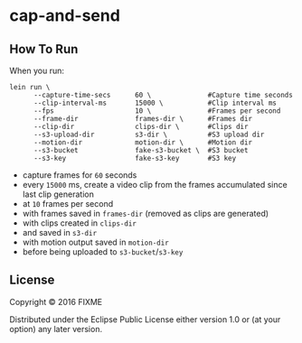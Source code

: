 # cap-and-send

## How To Run

When you run:
```
lein run \ 
      --capture-time-secs      60 \              #Capture time seconds
      --clip-interval-ms       15000 \           #Clip interval ms
      --fps                    10 \              #Frames per second
      --frame-dir              frames-dir \      #Frames dir
      --clip-dir               clips-dir \       #Clips dir
      --s3-upload-dir          s3-dir \          #S3 upload dir
      --motion-dir             motion-dir \      #Motion dir
      --s3-bucket              fake-s3-bucket \  #S3 bucket
      --s3-key                 fake-s3-key       #S3 key
```

 - capture frames for `60` seconds
 - every `15000` ms, create a video clip from the frames accumulated since last clip generation
 - at `10` frames per second
 - with frames saved in `frames-dir` (removed as clips are generated)
 - with clips created in `clips-dir`
 - and saved in `s3-dir`
 - with motion output saved in `motion-dir`
 - before being uploaded to `s3-bucket`/`s3-key`
## License

Copyright © 2016 FIXME

Distributed under the Eclipse Public License either version 1.0 or (at
your option) any later version.
